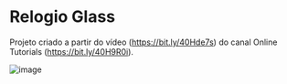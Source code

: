 # Relogio Glass

Projeto criado a partir do vídeo (https://bit.ly/40Hde7s) do canal Online Tutorials (https://bit.ly/40H9R0i).

![image](https://user-images.githubusercontent.com/94311606/228102238-3f9c16ad-6204-48a9-a0e2-50a55f39d4f6.png)
